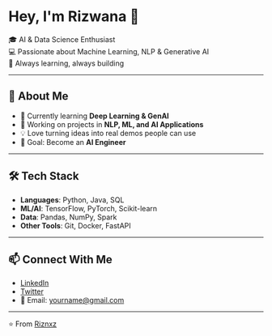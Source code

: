 # Hey, I'm Rizwana 👋

🎓 AI & Data Science Enthusiast  
💻 Passionate about Machine Learning, NLP & Generative AI  
🚀 Always learning, always building  

---

## 🚀 About Me
- 🌱 Currently learning **Deep Learning & GenAI**
- 🔭 Working on projects in **NLP, ML, and AI Applications**
- 💡 Love turning ideas into real demos people can use
- 🎯 Goal: Become an **AI Engineer**

---

## 🛠️ Tech Stack
- **Languages**: Python, Java, SQL  
- **ML/AI**: TensorFlow, PyTorch, Scikit-learn  
- **Data**: Pandas, NumPy, Spark  
- **Other Tools**: Git, Docker, FastAPI  

---

## 📫 Connect With Me
- [LinkedIn](https://linkedin.com/in/your-link)  
- [Twitter](https://twitter.com/your-handle)  
- 📧 Email: yourname@gmail.com  

---

⭐ From [Riznxz](https://github.com/Riznxz)
